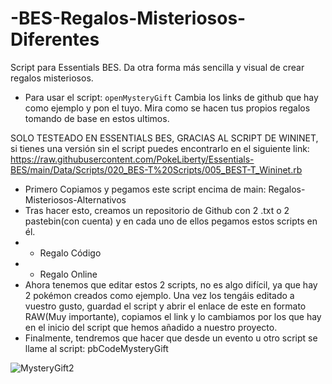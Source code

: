 # -BES-Regalos-Misteriosos-Diferentes
Script para Essentials BES. Da otra forma más sencilla y visual de crear regalos misteriosos.

* Para usar el script: `openMysteryGift`
Cambia los links de github que hay como ejemplo y pon el tuyo.
Mira como se hacen tus propios regalos tomando de base en estos ultimos.

SOLO TESTEADO EN ESSENTIALS BES, GRACIAS AL SCRIPT DE WININET, si tienes una versión sin el script puedes encontrarlo en el siguiente link:
https://raw.githubusercontent.com/PokeLiberty/Essentials-BES/main/Data/Scripts/020_BES-T%20Scripts/005_BEST-T_Wininet.rb

* Primero Copiamos y pegamos este script encima de main: Regalos-Misteriosos-Alternativos
* Tras hacer esto, creamos un repositorio de Github con 2 .txt o 2 pastebin(con cuenta) y en cada uno de ellos pegamos estos scripts en él.
* * Regalo Código
* * Regalo Online
* Ahora tenemos que editar estos 2 scripts, no es algo difícil, ya que hay 2 pokémon creados como ejemplo. Una vez los tengáis editado a vuestro gusto, guardad el script y abrir el enlace de este en formato RAW(Muy importante), copiamos el link y lo cambiamos por los que hay en el inicio del script que hemos añadido a nuestro proyecto.
* Finalmente, tendremos que hacer que desde un evento u otro script se llame al script: pbCodeMysteryGift



![MysteryGift2](https://github.com/ClaraDragon/BES-Regalos-Misteriosos-Alternativos/assets/87387080/27b7f665-a7fb-464e-befa-d0bccc13a472)
